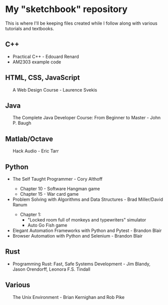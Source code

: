 <h1>My "sketchbook" repository</h1>

<p>This is where I'll be keeping files created while I follow along 
with various tutorials and textbooks.</p>

<h2>C++</h2>
	<ul>
		<li>Practical C++ - Edouard Renard</li>
		<li>AM2303 example code</li>
	</ul>

<h2>HTML, CSS, JavaScript</h2>
	<ul>A Web Design Course - Laurence Svekis</ul>	

<h2>Java</h2>
	<ul>The Complete Java Developer Course: From Beginner to Master - John P. Baugh</ul>

<h2>Matlab/Octave</h2>
	<ul>Hack Audio - Eric Tarr</ul>

<h2>Python</h2>
	<ul>
	<li>The Self Taught Programmer - Cory Althoff</li>
		<ul>
		<li>Chapter 10 - Software Hangman game</li>
		<li>Chapter 15 - War card game</li>
		</ul>
	<li>Problem Solving with Algorithms and Data Structures - Brad Miller/David Ranum</li>
		<ul>
		<li> Chapter 1:
			<ul>
			<li>"Locked room full of monkeys and typewriters" simulator</li>			
			<li>Auto Go Fish game</li>
			</ul>
		</ul>
	<li>Elegant Automation Frameworks with Python and Pytest - Brandon Blair</li>
	<li>Browser Automation with Python and Selenium - Brandon Blair</li>
	</ul>

<h2>Rust</h2>
	<ul>
		<li>Programming Rust: Fast, Safe Systems Development - Jim Blandy, Jason Orendorff, Leonora F.S. Tindall</li>
	</ul>

<h2>Various</h2>
	<ul>The Unix Environment - Brian Kernighan and Rob Pike</ul>
